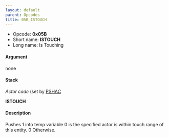 ```yaml
---
layout: default
parent: Opcodes
title: 05B_ISTOUCH
---
```


-   Opcode: **0x05B**
-   Short name: **ISTOUCH**
-   Long name: Is Touching

#### Argument

none

#### Stack

  
*Actor code* (set by [PSHAC](013_PSHAC.md)

**ISTOUCH**

#### Description

Pushes 1 into temp variable 0 is the specified actor is within touch range of this entity. 0 Otherwise.
